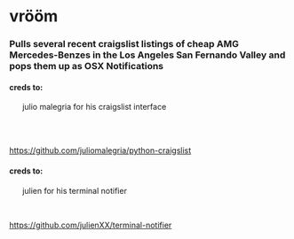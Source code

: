 # vrööm
### Pulls several recent craigslist listings of cheap AMG Mercedes-Benzes in the Los Angeles San Fernando Valley and pops them up as OSX Notifications

#### creds to: 
&nbsp;&nbsp;&nbsp;&nbsp;&nbsp;&nbsp;julio malegria for his craigslist interface</p><br>
&nbsp;&nbsp;&nbsp;&nbsp;&nbsp;&nbsp;<p>https://github.com/juliomalegria/python-craigslist</p>

#### creds to: 
&nbsp;&nbsp;&nbsp;&nbsp;&nbsp;&nbsp;julien for his terminal notifier

&nbsp;&nbsp;&nbsp;&nbsp;&nbsp;&nbsp;<p>https://github.com/julienXX/terminal-notifier </p>


